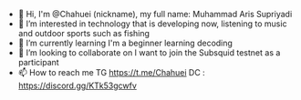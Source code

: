 - 👋 Hi, I'm @Chahuei (nickname), my full name: Muhammad Aris Supriyadi
- 👀 I’m interested in technology that is developing now, listening to music and outdoor sports such as fishing
- 🌱 I’m currently learning I'm a beginner learning decoding
- 💞️ I’m looking to collaborate on I want to join the Subsquid testnet as a participant
- 📫 How to reach me TG https://t.me/Chahuei DC : https://discord.gg/KTk53gcwfv

<!---
Chahuei/Chahuei is a ✨ special ✨ repository because its `README.md` (this file) appears on your GitHub profile.
You can click the Preview link to take a look at your changes.
--->
